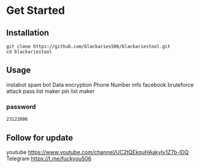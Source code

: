 # Get Started

## Installation
```
git clone https://github.com/blackaries506/blackariestool.git
cd blackariestool
```

## Usage
instabot 
spam bot
Data encryption
Phone Number info
facebook bruteforce attack
pass list maker
pin list maker
 
### password
```
23122006
```

## Follow for update
youtube https://www.youtube.com/channel/UC2tQEkquHAakyIv1Z7b-lDQ                                                                          
Telegram https://t.me/fuckyou506




